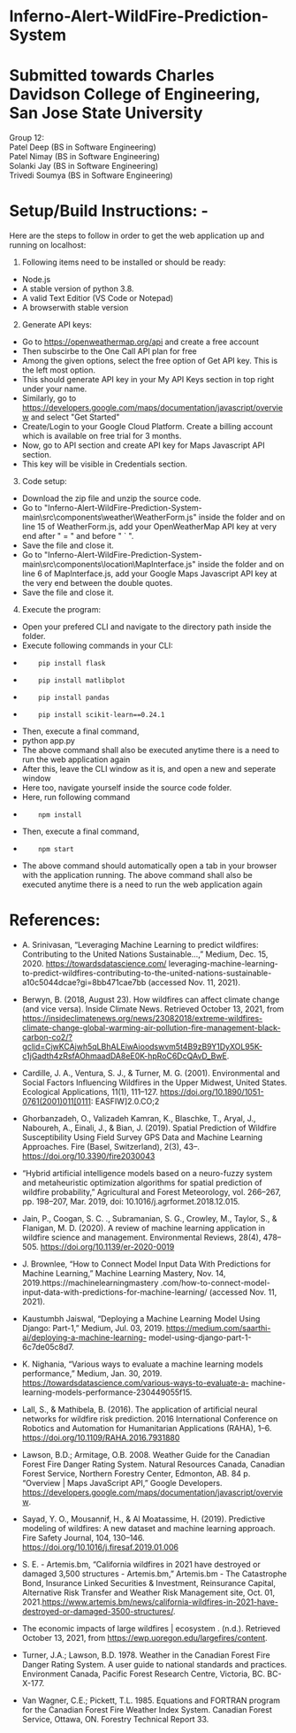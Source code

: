 # Inferno-Alert-WildFire-Prediction-System

# Submitted towards Charles Davidson College of Engineering, San Jose State University

Group 12:<br />
          Patel Deep (BS in Software Engineering)<br />
          Patel Nimay (BS in Software Engineering)<br />
          Solanki Jay (BS in Software Engineering)<br />
          Trivedi Soumya (BS in Software Engineering)<br />
          

# Setup/Build Instructions: -

Here are the steps to follow in order to get the web application up and running on localhost:
<br />
1. Following items need to be installed or should be ready:
* Node.js<br />
* A stable version of python 3.8.<br />
* A valid Text Editior (VS Code or Notepad)<br />
* A browserwith stable version<br />
2. Generate API keys:
* Go to https://openweathermap.org/api and create a free account<br />
* Then subscirbe to the One Call API plan for free<br />
* Among the given options, select the free option of Get API key. This is the left most option.<br />
* This should generate API key in your My API Keys section in top right under your name.<br />
* Similarly, go to https://developers.google.com/maps/documentation/javascript/overview and select "Get Started"<br />
* Create/Login to your Google Cloud Platform. Create a billing account which is available on free trial for 3 months.<br />
* Now, go to API section and create API key for Maps Javascript API section.<br />
* This key will be visible in Credentials section.<br />
3. Code setup: 
* Download the zip file and unzip the source code.<br />
* Go to "Inferno-Alert-WildFire-Prediction-System-main\src\components\weather\WeatherForm.js" inside the folder and on line 15 of WeatherForm.js, add your    OpenWeatherMap API key at very end after " = " and before " ` ".<br />
* Save the file and close it.<br />
* Go to "Inferno-Alert-WildFire-Prediction-System-main\src\components\location\MapInterface.js" inside the folder and on line 6 of MapInterface.js, add your Google Maps Javascript API key at the very end between the double quotes.<br />
* Save the file and close it.<br />
4. Execute the program:
* Open your prefered CLI and navigate to the directory path inside the folder.<br />
* Execute following commands in your CLI:<br />
*         pip install flask
*         pip install matlibplot
*         pip install pandas
*         pip install scikit-learn==0.24.1
* Then, execute a final command,<br />
* python app.py<br />
* The above command shall also be executed anytime there is a need to run the web application again<br />
* After this, leave the CLI window as it is, and open a new and seperate window<br />
* Here too, navigate yourself inside the source code folder.<br />
* Here, run following command<br />
*         npm install
* Then, execute a final command,<br />
*         npm start
* The above command should automatically open a tab in your browser with the application running. The above command shall also be executed anytime there is a need to run the web application again<br />


# References:

* A. Srinivasan, “Leveraging Machine Learning to predict wildfires: Contributing to the United Nations Sustainable…,” Medium, Dec. 15, 2020. https://towardsdatascience.com/ leveraging-machine-learning-to-predict-wildfires-contributing-to-the-united-nations-sustainable-a10c5044dcae?gi=8bb471cae7bb (accessed Nov. 11, 2021).
* Berwyn, B. (2018, August 23). How wildfires can affect climate change (and vice versa). Inside Climate News. Retrieved October 13, 2021, from https://insideclimatenews.org/news/23082018/extreme-wildfires-climate-change-global-warming-air-pollution-fire-management-black-carbon-co2/?gclid=CjwKCAjwh5qLBhALEiwAioodswvm5t4B9zB9Y1DyXOL95K-c1jGadth4zRsfAOhmaadDA8eE0K-hpRoC6DcQAvD_BwE.
* Cardille, J. A., Ventura, S. J., & Turner, M. G. (2001). Environmental and Social Factors Influencing Wildfires in the Upper Midwest, United States. Ecological Applications, 11(1), 111–127. https://doi.org/10.1890/1051-0761(2001)011[0111:
EASFIW]2.0.CO;2

* Ghorbanzadeh, O., Valizadeh Kamran, K., Blaschke, T., Aryal, J., Naboureh, A., Einali, J., & Bian, J. (2019). Spatial Prediction of Wildfire Susceptibility Using Field Survey GPS Data and Machine Learning Approaches. Fire (Basel, Switzerland), 2(3), 43–. https://doi.org/10.3390/fire2030043

* “Hybrid artificial intelligence models based on a neuro-fuzzy system and metaheuristic optimization algorithms for spatial prediction of wildfire probability,” Agricultural and Forest Meteorology, vol. 266–267, pp. 198–207, Mar. 2019, doi: 10.1016/j.agrformet.2018.12.015.

* Jain, P., Coogan, S. C. ., Subramanian, S. G., Crowley, M., Taylor, S., & Flanigan, M. D. (2020). A review of machine learning application in wildfire science and management. Environmental Reviews, 28(4), 478–505. https://doi.org/10.1139/er-2020-0019

* J. Brownlee, “How to Connect Model Input Data With Predictions for Machine Learning,” Machine Learning Mastery, Nov. 14, 2019.https://machinelearningmastery
.com/how-to-connect-model-input-data-with-predictions-for-machine-learning/ (accessed Nov. 11, 2021).

* Kaustumbh Jaiswal, “Deploying a Machine Learning Model Using Django: Part-1,” Medium, Jul. 03, 2019. https://medium.com/saarthi-ai/deploying-a-machine-learning-
model-using-django-part-1-6c7de05c8d7.

* K. Nighania, “Various ways to evaluate a machine learning models performance,” Medium, Jan. 30, 2019. https://towardsdatascience.com/various-ways-to-evaluate-a-
machine-learning-models-performance-230449055f15.

* Lall, S., & Mathibela, B. (2016). The application of artificial neural networks for wildfire risk prediction. 2016 International Conference on Robotics and Automation for Humanitarian Applications (RAHA), 1–6. https://doi.org/10.1109/RAHA.2016.7931880

* Lawson, B.D.; Armitage, O.B. 2008. Weather Guide for the Canadian Forest Fire Danger Rating System. Natural Resources Canada, Canadian Forest Service, Northern Forestry Center, Edmonton, AB. 84 p. “Overview | Maps JavaScript API,” Google Developers. https://developers.google.com/maps/documentation/javascript/overview.

* Sayad, Y. O., Mousannif, H., & Al Moatassime, H. (2019). Predictive modeling of wildfires: A new dataset and machine learning approach. Fire Safety Journal, 104, 130–146. https://doi.org/10.1016/j.firesaf.2019.01.006

* S. E. - Artemis.bm, “California wildfires in 2021 have destroyed or damaged 3,500 structures - Artemis.bm,” Artemis.bm - The Catastrophe Bond, Insurance Linked Securities & Investment, Reinsurance Capital, Alternative Risk Transfer and Weather Risk Management site, Oct. 01, 2021.https://www.artemis.bm/news/california-wildfires-in-2021-have-destroyed-or-damaged-3500-structures/.

* The economic impacts of large wildfires | ecosystem . (n.d.). Retrieved October 13, 2021, from https://ewp.uoregon.edu/largefires/content. 

* Turner, J.A.; Lawson, B.D. 1978. Weather in the Canadian Forest Fire Danger Rating System. A user guide to national standards and practices. Environment Canada, Pacific Forest Research Centre, Victoria, BC. BC-X-177.

* Van Wagner, C.E.; Pickett, T.L. 1985. Equations and FORTRAN program for the Canadian Forest Fire Weather Index System. Canadian Forest Service, Ottawa, ON. Forestry Technical Report 33.
